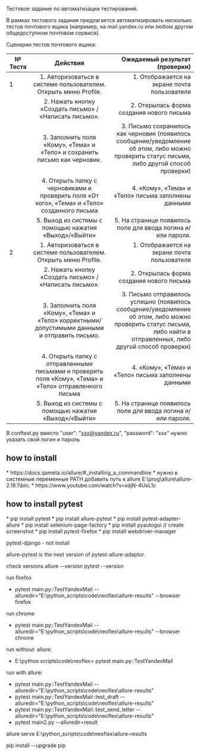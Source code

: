 Тестовое задание по автоматизации тестирования.

В рамках тестового задания предлагается автоматизировать несколько тестов почтового ящика (например, на mail.yandex.ru или любом другом общедоступном почтовом сервисе).

Сценарии тестов почтового ящика:

|№ Теста | Действия | Ожидаемый результат (проверки) |
| ------------- |:-------------:| -----: |
|1 | 1. Авторизоваться в системе пользователем. Открыть меню Profile. | 1. Отображается на экране почта пользователя |
||2. Нажать кнопку «Создать письмо» / «Написать письмо». | 2.  Открылась форма создания нового письма |
||3. Заполнить поля «Кому», «Тема» и «Тело» и сохранить письмо как черновик. | 3. Письмо сохранилось как черновик (появилось сообщение/уведомление об этом, либо можно проверить статус письма, либо другой способ проверки) |
||4. Открыть папку с черновиками и проверить поля «От кого», «Тема» и «Тело» созданного письма | 4. «Кому», «Тема» и «Тело» письма заполнены данными |
||5. Выход из системы с помощью нажатия «Выход»/«Выйти» | 5. На странице появилось поле для ввода логина и/или пароля. |
|2 | 1. Авторизоваться в системе пользователем. Открыть меню Profile. | 1. Отображается на экране почта пользователя |
|| 2. Нажать кнопку «Создать письмо» / «Написать письмо». | 2. Открылась форма создания нового письма |
|| 3. Заполнить поля «Кому», «Тема» и «Тело» корректными/допустимыми данными и отправить письмо. | 3. Письмо отправилось успешно (появилось сообщение/уведомление об этом, либо можно проверить статус письма, либо найти в отправленных, либо другой способ проверки) |
|| 4. Открыть папку с отправленными письмами и проверить поля «Кому», «Тема» и «Тело» отправленного письма | 4. «Кому», «Тема» и «Тело» письма заполнены данными|
|| 5. Выход из системы с помощью нажатия «Выход»/«Выйти» | 5. На странице появилось поле для ввода логина и/или пароля. |

  В conftest.py
  вместо
        "user": "xxx@yandex.ru",
        "password": "xxx"
  нужно указать свой логин и пароль

<h2> how to install </h2>
 * https://docs.qameta.io/allure/#_installing_a_commandline
 * нужно в системные переменные PATH добавить путь к allure
  E:\prog\allure\allure-2.18.1\bin;
 * https://www.youtube.com/watch?v=xdjN-4UxL1c

  <h2> how to install pytest </h2>
  * pip install pytest
  * pip install allure-pytest
  * pip install pytest-adapter-allure
  * pip install selenium-page-factory
  * pip install pyautogui // create screenshot
  * pip install pytest-firefox
  * pip install webdriver-manager

  pytest-django - not install

  allure-pytest is the next version of pytest-allure-adaptor.

  check versions
  allure --version
  pytest --version

  run firefox
  * pytest main.py::TestYandexMail --alluredir="E:\python_scripts\code\neoflex\allure-results" --browser firefox

  run chrome
  * pytest main.py::TestYandexMail --alluredir="E:\python_scripts\code\neoflex\allure-results" --browser chrome


  run without· allure:
  * E:\python scripts\code\neoflex> pytest main.py::TestYandexMail

  run with allure:
  * pytest main.py::TestYandexMail --alluredir="E:\python_scripts\code\neoflex\allure-results"
  * pytest main.py::TestYandexMail::test_draft --alluredir="E:\python_scripts\code\neoflex\allure-results"
  * pytest main.py::TestYandexMail::test_send_letter --alluredir="E:\python_scripts\code\neoflex\allure-results"
  * pytest main2.py --alluredir=result

  allure serve E:\python_scripts\code\neoflex\allure-results


  pip install --upgrade pip
